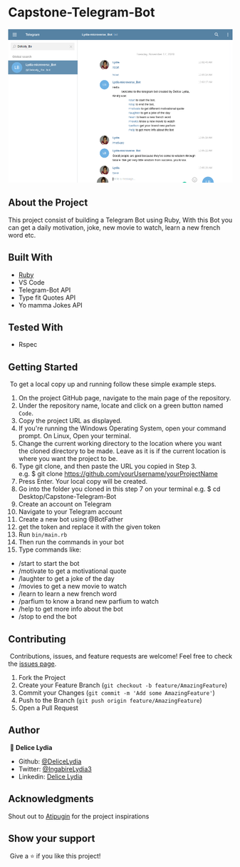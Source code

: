 # Capstone-Telegram-Bot

![Top Page Screenshot](./Screenshot.png)

## About the Project

This project consist of building a Telegram Bot using Ruby, With this Bot you can get a daily motivation,
joke, new movie to watch, learn a new french word etc.

## Built With

* [Ruby](https://www.ruby-lang.org/en/)
* VS Code
* Telegram-Bot API
* Type fit Quotes API
* Yo mamma Jokes API

## Tested With

* Rspec

## Getting Started
​
To get a local copy up and running follow these simple example steps.
​
1. On the project GitHub page, navigate to the main page of the repository.
2. Under the repository name, locate and click on a green button named `Code`. 
3. Copy the project URL as displayed.
4. If you're running the Windows Operating System, open your command prompt. On Linux, Open your terminal. 
5. Change the current working directory to the location where you want the cloned directory to be made. Leave as it is if the current location is where you want the project to be. 
6. Type git clone, and then paste the URL you copied in Step 3. <br>
e.g. $ git clone https://github.com/yourUsername/yourProjectName 
7. Press Enter. Your local copy will be created. 
8. Go into the folder you cloned in this step 7 on your terminal
e.g. $ cd Desktop/Capstone-Telegram-Bot
9. Create an account on Telegram
10. Navigate to your Telegram account
11. Create a new bot using @BotFather
12. get the token and replace it with the given token
13. Run `bin/main.rb` 
14. Then run the commands in your bot
15. Type commands like:
* /start to start the bot
* /motivate to get a motivational quote
* /laughter to get a joke of the day
* /movies to get a new movie to watch
* /learn to learn a new french word
* /parfium to know a brand new parfium to watch
* /help to get more info about the bot
* /stop to end the bot

## Contributing
​
Contributions, issues, and feature requests are welcome!
Feel free to check the [issues page](../../issues).

1. Fork the Project
2. Create your Feature Branch (`git checkout -b feature/AmazingFeature`)
3. Commit your Changes (`git commit -m 'Add some AmazingFeature'`)
4. Push to the Branch (`git push origin feature/AmazingFeature`)
5. Open a Pull Request

## Author
​
👤 **Delice Lydia**
​
- Github: [@DeliceLydia](https://github.com/DeliceLydia)
- Twitter: [@IngabireLydia3](https://twitter.com/IngabireLydia)
- Linkedin: [Delice Lydia](https://www.linkedin.com/in/delice-lydia)

## Acknowledgments

Shout out to [Atipugin](https://github.com/atipugin/telegram-bot-ruby) for the project inspirations

## Show your support
​
Give a ⭐️ if you like this project!
